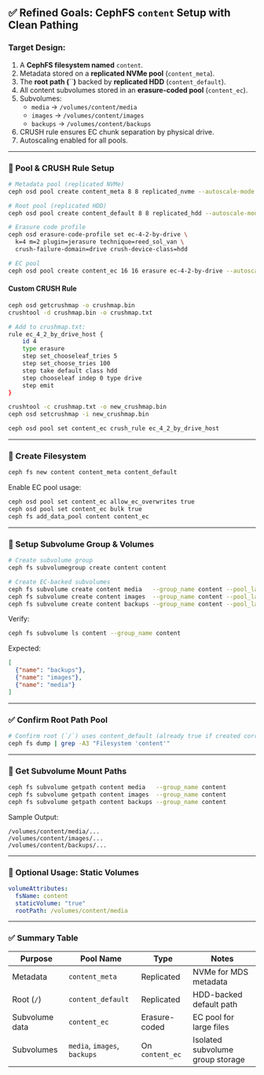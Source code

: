 ## ✅ Refined Goals: CephFS `content` Setup with Clean Pathing

### Target Design:

1. A **CephFS filesystem named** `content`.
2. Metadata stored on a **replicated NVMe pool** (`content_meta`).
3. The **root path (**``**)** backed by **replicated HDD** (`content_default`).
4. All content subvolumes stored in an **erasure-coded pool** (`content_ec`).
5. Subvolumes:
   - `media` → `/volumes/content/media`
   - `images` → `/volumes/content/images`
   - `backups` → `/volumes/content/backups`
6. CRUSH rule ensures EC chunk separation by physical drive.
7. Autoscaling enabled for all pools.

---

### 🔧 Pool & CRUSH Rule Setup

```bash
# Metadata pool (replicated NVMe)
ceph osd pool create content_meta 8 8 replicated_nvme --autoscale-mode on

# Root pool (replicated HDD)
ceph osd pool create content_default 8 8 replicated_hdd --autoscale-mode on

# Erasure code profile
ceph osd erasure-code-profile set ec-4-2-by-drive \
  k=4 m=2 plugin=jerasure technique=reed_sol_van \
  crush-failure-domain=drive crush-device-class=hdd

# EC pool
ceph osd pool create content_ec 16 16 erasure ec-4-2-by-drive --autoscale-mode on
```

#### Custom CRUSH Rule

```bash
ceph osd getcrushmap -o crushmap.bin
crushtool -d crushmap.bin -o crushmap.txt

# Add to crushmap.txt:
rule ec_4_2_by_drive_host {
    id 4
    type erasure
    step set_chooseleaf_tries 5
    step set_choose_tries 100
    step take default class hdd
    step chooseleaf indep 0 type drive
    step emit
}

crushtool -c crushmap.txt -o new_crushmap.bin
ceph osd setcrushmap -i new_crushmap.bin

ceph osd pool set content_ec crush_rule ec_4_2_by_drive_host
```

---

### 📁 Create Filesystem

```bash
ceph fs new content content_meta content_default
```

Enable EC pool usage:

```bash
ceph osd pool set content_ec allow_ec_overwrites true
ceph osd pool set content_ec bulk true
ceph fs add_data_pool content content_ec
```

---

### 📂 Setup Subvolume Group & Volumes

```bash
# Create subvolume group
ceph fs subvolumegroup create content content

# Create EC-backed subvolumes
ceph fs subvolume create content media   --group_name content --pool_layout content_ec
ceph fs subvolume create content images  --group_name content --pool_layout content_ec
ceph fs subvolume create content backups --group_name content --pool_layout content_ec
```

Verify:

```bash
ceph fs subvolume ls content --group_name content
```

Expected:

```json
[
  {"name": "backups"},
  {"name": "images"},
  {"name": "media"}
]
```

---

### ✅ Confirm Root Path Pool

```bash
# Confirm root (`/`) uses content_default (already true if created correctly)
ceph fs dump | grep -A3 "Filesystem 'content'"
```

---

### 📍 Get Subvolume Mount Paths

```bash
ceph fs subvolume getpath content media   --group_name content
ceph fs subvolume getpath content images  --group_name content
ceph fs subvolume getpath content backups --group_name content
```

Sample Output:

```
/volumes/content/media/...
/volumes/content/images/...
/volumes/content/backups/...
```

---

### 🧪 Optional Usage: Static Volumes

```yaml
volumeAttributes:
  fsName: content
  staticVolume: "true"
  rootPath: /volumes/content/media
```

---

### ✅ Summary Table

| Purpose        | Pool Name                    | Type            | Notes                            |
| -------------- | ---------------------------- | --------------- | -------------------------------- |
| Metadata       | `content_meta`               | Replicated      | NVMe for MDS metadata            |
| Root (`/`)     | `content_default`            | Replicated      | HDD-backed default path          |
| Subvolume data | `content_ec`                 | Erasure-coded   | EC pool for large files          |
| Subvolumes     | `media`, `images`, `backups` | On `content_ec` | Isolated subvolume group storage |

